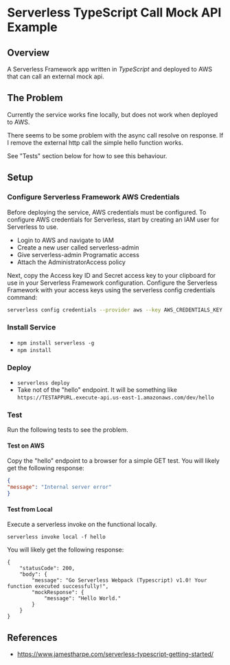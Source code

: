 # Serverless TypeScript Call Mock API Example

## Overview

A Serverless Framework app written in  _TypeScript_ and deployed to AWS that can call an external mock api.

## The Problem

Currently the service works fine locally, but does not work when deployed to AWS.

There seems to be some problem with the async call resolve on response. If I remove the external http call the simple hello function works.

See "Tests" section below for how to see this behaviour.

## Setup

### Configure Serverless Framework AWS Credentials

Before deploying the service, AWS credentials must be configured. To configure AWS credentials for Serverless, start by creating an IAM user for Serverless to use.

* Login to AWS and navigate to IAM
* Create a new user called serverless-admin
* Give serverless-admin Programatic access
* Attach the AdministratorAccess policy

Next, copy the Access key ID and Secret access key to your clipboard for use in your Serverless Framework configuration. Configure the Serverless Framework with your access keys using the serverless config credentials command:

```bash
serverless config credentials --provider aws --key AWS_CREDENTIALS_KEY --secret AWS_CREDENTIALS_SECRET --profile serverless-aws-admin
```


### Install Service

* `npm install serverless -g`
* `npm install`

### Deploy

* `serverless deploy`
* Take not of the "hello" endpoint. It will be something like `https://TESTAPPURL.execute-api.us-east-1.amazonaws.com/dev/hello`

### Test

Run the following tests to see the problem.

#### Test on AWS

Copy the "hello" endpoint to a browser for a simple GET test. You will likely get the following response:

```json
{
"message": "Internal server error"
}
```


#### Test from Local

Execute a serverless invoke on the functional locally.

`serverless invoke local -f hello`

You will likely get the following response:

```
{
    "statusCode": 200,
    "body": {
        "message": "Go Serverless Webpack (Typescript) v1.0! Your function executed successfully!",
        "mockResponse": {
            "message": "Hello World."
        }
    }
}
```

## References

* https://www.jamestharpe.com/serverless-typescript-getting-started/